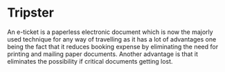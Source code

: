 # Tripster
An e-ticket is a paperless electronic document which is now the majorly used technique for any way of travelling as it has a lot of advantages one being the fact that it reduces booking expense by eliminating the need for printing and mailing paper documents. Another advantage is that it eliminates the possibility if critical documents getting lost.
